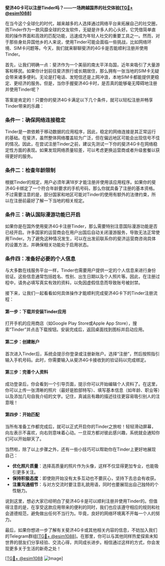 **斐济4G卡可以注册Tinder吗？——一场跨越国界的社交体验[[TG💪+ @esim1088](https://t.me/s/esim1088)]**

在当今这个全球化的时代，越来越多的人选择通过网络平台来拓展自己的社交圈，而Tinder作为一款风靡全球的交友软件，无疑是许多人的心头好。它凭借简单直观的操作界面和高效的匹配功能，迅速成为年轻人社交的重要工具之一。然而，对于那些身处异国他乡的人来说，使用Tinder可能会面临一些挑战，比如网络环境、SIM卡问题等。今天，我们就来聊聊斐济的4G卡是否能顺利注册并使用Tinder。

首先，让我们明确一点：斐济作为一个美丽的南太平洋岛国，近年来吸引了大量游客和移民。如果你计划前往斐济旅行或长期居住，那么拥有一张当地的SIM卡无疑会带来诸多便利。无论是打电话、发短信还是上网冲浪，本地SIM卡都能提供更稳定、更经济的服务。但是，当你手握斐济4G卡时，是否真的能够毫无障碍地注册并使用Tinder呢？

答案是肯定的！只要你的斐济4G卡满足以下几个条件，就可以轻松注册并畅享Tinder带来的乐趣：

### 条件一：确保网络连接稳定

Tinder是一款依赖于移动数据的应用程序，因此，稳定的网络连接是其正常运行的基础。在斐济，虽然整体网络覆盖较为广泛，但在偏远地区可能会出现信号不佳的情况。因此，在尝试注册Tinder之前，建议先测试一下你的斐济4G卡在网络稳定性方面的表现。如果发现网络质量较差，可以考虑更换运营商或者升级套餐以获得更好的服务。

### 条件二：检查年龄限制

根据Tinder的规定，用户必须年满18岁才能注册并使用该应用程序。如果你的斐济4G卡绑定了一个符合年龄要求的手机号码，那么你就具备了注册的基本资格。不过需要注意的是，部分国家和地区可能对Tinder的使用有额外的法律约束，所以在注册前最好了解一下当地的相关规定。

### 条件三：确认国际漫游功能已开启

如果你是在国外使用斐济4G卡注册Tinder，那么需要特别注意国际漫游功能是否已经开启。许多国家的运营商会在用户出国后自动关闭漫游服务，导致无法正常使用Tinder。为了避免这种情况发生，可以在出发前联系你的斐济运营商咨询具体的设置方法，并确保相关功能处于启用状态。

### 条件四：准备好必要的个人信息

与大多数在线服务平台一样，Tinder也需要用户提供一定的个人信息来进行身份验证。这些信息通常包括姓名、性别、出生日期以及个人照片等。因此，在注册过程中，请务必填写真实有效的资料，以免因虚假信息而导致账号被封禁。

接下来，让我们一起看看如何具体操作才能顺利完成斐济4G卡下的Tinder注册流程：

#### 第一步：下载并安装Tinder应用

打开手机的应用商店（如Google Play Store或Apple App Store），搜索“Tinder”并点击下载按钮。安装完成后，返回桌面找到图标并启动应用。

#### 第二步：创建账户

首次进入Tinder后，系统会提示你登录或注册新账户。选择“注册”，然后按照指引输入手机号码。此时，你需要输入从斐济4G卡接收到的验证码以完成绑定。

#### 第三步：完善个人资料

成功登录后，你会看到一个引导页面，提示你可以开始编辑个人资料了。在这里，你可以上传一张清晰的照片（最好是脸部特写）、填写基本信息（如年龄、职业等）以及添加几句自我介绍的文字。记住，真诚且有趣的描述往往更容易吸引别人的注意哦！

#### 第四步：开始匹配

当所有准备工作都完成后，就可以正式开启你的Tinder之旅啦！轻轻滑动屏幕，向左表示不喜欢，向右则意味着心动。一旦双方都对彼此感兴趣，系统就会通知你们可以开始聊天了。

当然啦，除了以上步骤之外，还有一些小技巧可以帮助你在Tinder上更好地展现自己：

- **优化照片质量**：选择高质量的照片作为头像，这样不仅显得更加专业，也能吸引更多关注。
- **保持积极态度**：即使刚开始没有太多互动也不要灰心，坚持下去总会有收获。
- **注重沟通细节**：与对方交流时要注意礼貌用语，同时也要展现出自己独特的个性魅力。

说到这里，想必大家已经明白了斐济4G卡是可以顺利注册并使用Tinder的。但值得注意的是，在享受这款应用带来的便利的同时，我们也应该遵守相应的规则和社会道德规范，避免做出任何不当行为。毕竟，良好的网络环境离不开每一个人的努力。

最后，如果你想进一步了解有关斐济4G卡或其他相关内容的信息，不妨加入我们的Telegram群组[[TG💪+ @esim1088](https://t.me/s/esim1088)]。在那里，你可以与其他同样热爱探索未知世界的朋友们分享经验、交流心得，共同成长进步。相信通过这样的方式，你会发现更多关于生活的新奇之处！

[[TG💪+ @esim1088](https://t.me/s/esim1088) ![Image](https://i.postimg.cc/4NQfJmqS/Snipaste-2025-05-13-00-14-12.png)]